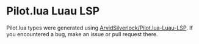 # Pilot.lua Luau LSP
Pilot.lua types were generated using [ArvidSilverlock/Pilot.lua-Luau-LSP](https://github.com/ArvidSilverlock/Pilot.lua-Luau-LSP). If you encountered a bug, make an issue or pull request there.
